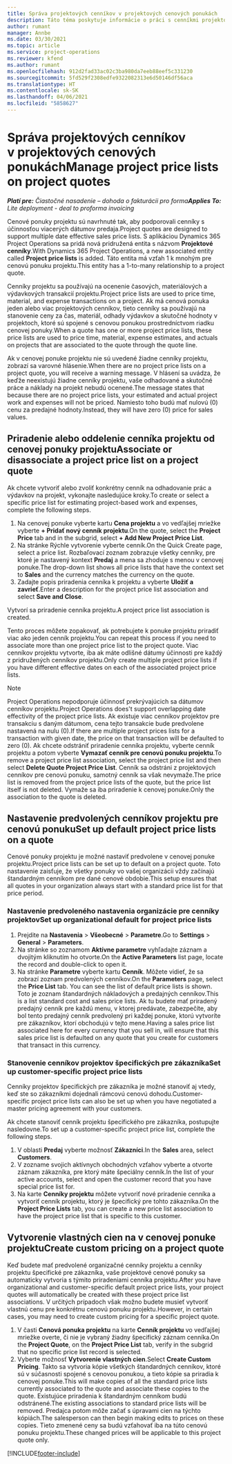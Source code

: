 ```yaml
---
title: Správa projektových cenníkov v projektových cenových ponukách
description: Táto téma poskytuje informácie o práci s cenníkmi projektov v cenových ponukách.
author: rumant
manager: Annbe
ms.date: 03/30/2021
ms.topic: article
ms.service: project-operations
ms.reviewer: kfend
ms.author: rumant
ms.openlocfilehash: 912d2fad33ac02c3ba980da7eeb88eef5c331230
ms.sourcegitcommit: 5fd529f2308edfe9322082313e6d50146df56aca
ms.translationtype: HT
ms.contentlocale: sk-SK
ms.lasthandoff: 04/06/2021
ms.locfileid: "5858627"
---
```

# <a name="manage-project-price-lists-on-project-quotes"></a><span data-ttu-id="b7fac-103">Správa projektových cenníkov v projektových cenových ponukách</span><span class="sxs-lookup"><span data-stu-id="b7fac-103">Manage project price lists on project quotes</span></span> 

<span data-ttu-id="b7fac-104">_**Platí pre:** Čiastočné nasadenie – dohoda o fakturácii pro forma_</span><span class="sxs-lookup"><span data-stu-id="b7fac-104">_**Applies To:** Lite deployment - deal to proforma invoicing_</span></span>

<span data-ttu-id="b7fac-105">Cenové ponuky projektu sú navrhnuté tak, aby podporovali cenníky s účinnosťou viacerých dátumov predaja.</span><span class="sxs-lookup"><span data-stu-id="b7fac-105">Project quotes are designed to support multiple date effective sales price lists.</span></span> <span data-ttu-id="b7fac-106">S aplikáciou Dynamics 365 Project Operations sa pridá nová pridružená entita s názvom **Projektové cenníky**.</span><span class="sxs-lookup"><span data-stu-id="b7fac-106">With Dynamics 365 Project Operations, a new associated entity called **Project price lists** is added.</span></span> <span data-ttu-id="b7fac-107">Táto entita má vzťah 1 k mnohým pre cenovú ponuku projektu.</span><span class="sxs-lookup"><span data-stu-id="b7fac-107">This entity has a 1-to-many relationship to a project quote.</span></span>

<span data-ttu-id="b7fac-108">Cenníky projektu sa používajú na ocenenie časových, materiálových a výdavkových transakcií projektu.</span><span class="sxs-lookup"><span data-stu-id="b7fac-108">Project price lists are used to price time, material, and expense transactions on a project.</span></span> <span data-ttu-id="b7fac-109">Ak má cenová ponuka jeden alebo viac projektových cenníkov, tieto cenníky sa používajú na stanovenie ceny za čas, materiál, odhady výdavkov a skutočné hodnoty v projektoch, ktoré sú spojené s cenovou ponukou prostredníctvom riadku cenovej ponuky.</span><span class="sxs-lookup"><span data-stu-id="b7fac-109">When a quote has one or more project price lists, these price lists are used to price time, material, expense estimates, and actuals on projects that are associated to the quote through the quote line.</span></span>

<span data-ttu-id="b7fac-110">Ak v cenovej ponuke projektu nie sú uvedené žiadne cenníky projektu, zobrazí sa varovné hlásenie.</span><span class="sxs-lookup"><span data-stu-id="b7fac-110">When there are no project price lists on a project quote, you will receive a warning message.</span></span> <span data-ttu-id="b7fac-111">V hlásení sa uvádza, že keďže neexistujú žiadne cenníky projektu, vaše odhadované a skutočné práce a náklady na projekt nebudú ocenené.</span><span class="sxs-lookup"><span data-stu-id="b7fac-111">The message states that because there are no project price lists, your estimated and actual project work and expenses will not be priced.</span></span> <span data-ttu-id="b7fac-112">Namiesto toho budú mať nulovú (0) cenu za predajné hodnoty.</span><span class="sxs-lookup"><span data-stu-id="b7fac-112">Instead, they will have zero (0) price for sales values.</span></span>

## <a name="associate-or-disassociate-a-project-price-list-on-a-project-quote"></a><span data-ttu-id="b7fac-113">Priradenie alebo oddelenie cenníka projektu od cenovej ponuky projektu</span><span class="sxs-lookup"><span data-stu-id="b7fac-113">Associate or disassociate a project price list on a project quote</span></span>

<span data-ttu-id="b7fac-114">Ak chcete vytvoriť alebo zvoliť konkrétny cenník na odhadovanie prác a výdavkov na projekt, vykonajte nasledujúce kroky.</span><span class="sxs-lookup"><span data-stu-id="b7fac-114">To create or select a specific price list for estimating project-based work and expenses, complete the following steps.</span></span>

1. <span data-ttu-id="b7fac-115">Na cenovej ponuke vyberte kartu **Cena projektu** a vo vedľajšej mriežke vyberte **+ Pridať nový cenník projektu**.</span><span class="sxs-lookup"><span data-stu-id="b7fac-115">On the quote, select the **Project Price** tab and in the subgrid, select **+ Add New Project Price List**.</span></span>
2. <span data-ttu-id="b7fac-116">Na stránke Rýchle vytvorenie vyberte cenník.</span><span class="sxs-lookup"><span data-stu-id="b7fac-116">On the Quick Create page, select a price list.</span></span> <span data-ttu-id="b7fac-117">Rozbaľovací zoznam zobrazuje všetky cenníky, pre ktoré je nastavený kontext **Predaj** a mena sa zhoduje s menou v cenovej ponuke.</span><span class="sxs-lookup"><span data-stu-id="b7fac-117">The drop-down list shows all price lists that have the context set to **Sales** and the currency matches the currency on the quote.</span></span>
4. <span data-ttu-id="b7fac-118">Zadajte popis priradenia cenníka k projektu a vyberte **Uložiť a zavrieť**.</span><span class="sxs-lookup"><span data-stu-id="b7fac-118">Enter a description for the project price list association and select **Save and Close**.</span></span>

<span data-ttu-id="b7fac-119">Vytvorí sa priradenie cenníka projektu.</span><span class="sxs-lookup"><span data-stu-id="b7fac-119">A project price list association is created.</span></span>

<span data-ttu-id="b7fac-120">Tento proces môžete zopakovať, ak potrebujete k ponuke projektu priradiť viac ako jeden cenník projektu.</span><span class="sxs-lookup"><span data-stu-id="b7fac-120">You can repeat this process if you need to associate more than one project price list to the project quote.</span></span> <span data-ttu-id="b7fac-121">Viac cenníkov projektu vytvorte, iba ak máte odlišné dátumy účinnosti pre každý z pridružených cenníkov projektu.</span><span class="sxs-lookup"><span data-stu-id="b7fac-121">Only create multiple project price lists if you have different effective dates on each of the associated project price lists.</span></span>

> [!NOTE]
> <span data-ttu-id="b7fac-122">Project Operations nepodporuje účinnosť prekrývajúcich sa dátumov cenníkov projektu.</span><span class="sxs-lookup"><span data-stu-id="b7fac-122">Project Operations does't support overlapping date effectivity of the project price lists.</span></span> <span data-ttu-id="b7fac-123">Ak existuje viac cenníkov projektov pre transakciu s daným dátumom, cena tejto transakcie bude predvolene nastavená na nulu (0).</span><span class="sxs-lookup"><span data-stu-id="b7fac-123">If there are multiple project prices lists for a transaction with given date, the price on that transaction will be defaulted to zero (0).</span></span>
<span data-ttu-id="b7fac-124">Ak chcete odstrániť priradenie cenníka projektu, vyberte cenník projektu a potom vyberte **Vymazať cenník pre cenovú ponuku projektu**.</span><span class="sxs-lookup"><span data-stu-id="b7fac-124">To remove a project price list association, select the project price list and then select **Delete Quote Project Price List**.</span></span> <span data-ttu-id="b7fac-125">Cenník sa odstráni z projektových cenníkov pre cenovú ponuku, samotný cenník sa však nevymaže.</span><span class="sxs-lookup"><span data-stu-id="b7fac-125">The price list is removed from the project price lists of the quote, but the price list itself is not deleted.</span></span> <span data-ttu-id="b7fac-126">Vymaže sa iba priradenie k cenovej ponuke.</span><span class="sxs-lookup"><span data-stu-id="b7fac-126">Only the association to the quote is deleted.</span></span>

## <a name="set-up-default-project-price-lists-on-a-quote"></a><span data-ttu-id="b7fac-127">Nastavenie predvolených cenníkov projektu pre cenovú ponuku</span><span class="sxs-lookup"><span data-stu-id="b7fac-127">Set up default project price lists on a quote</span></span>

<span data-ttu-id="b7fac-128">Cenové ponuky projektu je možné nastaviť predvolene v cenovej ponuke projektu.</span><span class="sxs-lookup"><span data-stu-id="b7fac-128">Project price lists can be set up to default on a project quote.</span></span> <span data-ttu-id="b7fac-129">Toto nastavenie zaisťuje, že všetky ponuky vo vašej organizácii vždy začínajú štandardným cenníkom pre dané cenové obdobie.</span><span class="sxs-lookup"><span data-stu-id="b7fac-129">This setup ensures that all quotes in your organization always start with a standard price list for that price period.</span></span>

### <a name="set-up-organizational-default-for-project-price-lists"></a><span data-ttu-id="b7fac-130">Nastavenie predvoleného nastavenia organizácie pre cenníky projektov</span><span class="sxs-lookup"><span data-stu-id="b7fac-130">Set up organizational default for project price lists</span></span>

1. <span data-ttu-id="b7fac-131">Prejdite na **Nastavenia** > **Všeobecné** > **Parametre**.</span><span class="sxs-lookup"><span data-stu-id="b7fac-131">Go to **Settings** > **General** > **Parameters**.</span></span>
2. <span data-ttu-id="b7fac-132">Na stránke so zoznamom **Aktívne parametre** vyhľadajte záznam a dvojitým kliknutím ho otvorte.</span><span class="sxs-lookup"><span data-stu-id="b7fac-132">On the **Active Parameters** list page, locate the record and double-click to open it.</span></span> 
3. <span data-ttu-id="b7fac-133">Na stránke **Parametre** vyberte kartu **Cenník**. Môžete vidieť, že sa zobrazí zoznam predvolených cenníkov.</span><span class="sxs-lookup"><span data-stu-id="b7fac-133">On the **Parameters** page, select the **Price List** tab. You can see the list of default price lists is shown.</span></span> <span data-ttu-id="b7fac-134">Toto je zoznam štandardných nákladových a predajných cenníkov.</span><span class="sxs-lookup"><span data-stu-id="b7fac-134">This is a list standard cost and sales price lists.</span></span> <span data-ttu-id="b7fac-135">Ak tu budete mať priradený predajný cenník pre každú menu, v ktorej predávate, zabezpečíte, aby bol tento predajný cenník predvolený pri každej ponuke, ktorú vytvoríte pre zákazníkov, ktorí obchodujú v tejto mene.</span><span class="sxs-lookup"><span data-stu-id="b7fac-135">Having a sales price list associated here for every currency that you sell in, will ensure that this sales price list is defaulted on any quote that you create for customers that transact in this currency.</span></span>

### <a name="set-up-customer-specific-project-price-lists"></a><span data-ttu-id="b7fac-136">Stanovenie cenníkov projektov špecifických pre zákazníka</span><span class="sxs-lookup"><span data-stu-id="b7fac-136">Set up customer-specific project price lists</span></span>

<span data-ttu-id="b7fac-137">Cenníky projektov špecifických pre zákazníka je možné stanoviť aj vtedy, keď ste so zákazníkmi dojednali rámcovú cenovú dohodu.</span><span class="sxs-lookup"><span data-stu-id="b7fac-137">Customer-specific project price lists can also be set up when you have negotiated a master pricing agreement with your customers.</span></span>

<span data-ttu-id="b7fac-138">Ak chcete stanoviť cenník projektu špecifického pre zákazníka, postupujte nasledovne.</span><span class="sxs-lookup"><span data-stu-id="b7fac-138">To set up a customer-specific project price list, complete the following steps.</span></span>

1. <span data-ttu-id="b7fac-139">V oblasti **Predaj** vyberte možnosť **Zákazníci**.</span><span class="sxs-lookup"><span data-stu-id="b7fac-139">In the **Sales** area, select **Customers**.</span></span>
2. <span data-ttu-id="b7fac-140">V zozname svojich aktívnych obchodných vzťahov vyberte a otvorte záznam zákazníka, pre ktorý máte špeciálny cenník.</span><span class="sxs-lookup"><span data-stu-id="b7fac-140">In the list of your active accounts, select and open the customer record that you have special price list for.</span></span>
3. <span data-ttu-id="b7fac-141">Na karte **Cenníky projektu** môžete vytvoriť nové priradenie cenníka a vytvoriť cenník projektu, ktorý je špecifický pre tohto zákazníka.</span><span class="sxs-lookup"><span data-stu-id="b7fac-141">On the **Project Price Lists** tab, you can create a new price list association to have the project price list that is specific to this customer.</span></span>

## <a name="create-custom-pricing-on-a-project-quote"></a><span data-ttu-id="b7fac-142">Vytvorenie vlastných cien na v cenovej ponuke projektu</span><span class="sxs-lookup"><span data-stu-id="b7fac-142">Create custom pricing on a project quote</span></span>

<span data-ttu-id="b7fac-143">Keď budete mať predvolené organizačné cenníky projektu a cenníky projektu špecifické pre zákazníka, vaše projektové cenové ponuky sa automaticky vytvoria s týmito priradeniami cenníka projektu.</span><span class="sxs-lookup"><span data-stu-id="b7fac-143">After you have organizational and customer-specific default project price lists, your project quotes will automatically be created with these project price list associations.</span></span> <span data-ttu-id="b7fac-144">V určitých prípadoch však možno budete musieť vytvoriť vlastnú cenu pre konkrétnu cenovú ponuku projektu.</span><span class="sxs-lookup"><span data-stu-id="b7fac-144">However, in certain cases, you may need to create custom pricing for a specific project quote.</span></span> 

1. <span data-ttu-id="b7fac-145">V časti **Cenová ponuka projektu** na karte **Cenník projektu** vo vedľajšej mriežke overte, či nie je vybraný žiadny špecifický záznam cenníka.</span><span class="sxs-lookup"><span data-stu-id="b7fac-145">On the **Project Quote**, on the **Project Price List** tab, verify in the subgrid that no specific price list record is selected.</span></span>
2. <span data-ttu-id="b7fac-146">Vyberte možnosť **Vytvorenie vlastných cien**.</span><span class="sxs-lookup"><span data-stu-id="b7fac-146">Select **Create Custom Pricing**.</span></span> <span data-ttu-id="b7fac-147">Takto sa vytvoria kópie všetkých štandardných cenníkov, ktoré sú v súčasnosti spojené s cenovou ponukou, a tieto kópie sa priradia k cenovej ponuke.</span><span class="sxs-lookup"><span data-stu-id="b7fac-147">This will make copies of all the standard price lists currently associated to the quote and associate these copies to the quote.</span></span> <span data-ttu-id="b7fac-148">Existujúce priradenia k štandardným cenníkom budú odstránené.</span><span class="sxs-lookup"><span data-stu-id="b7fac-148">The existing associations to standard price lists will be removed.</span></span> <span data-ttu-id="b7fac-149">Predajca potom môže začať s úpravami cien na týchto kópiách.</span><span class="sxs-lookup"><span data-stu-id="b7fac-149">The salesperson can then begin making edits to prices on these copies.</span></span> <span data-ttu-id="b7fac-150">Tieto zmenené ceny sa budú vzťahovať iba na túto cenovú ponuku projektu.</span><span class="sxs-lookup"><span data-stu-id="b7fac-150">These changed prices will be applicable to this project quote only.</span></span>


[!INCLUDE[footer-include](../../includes/footer-banner.md)]
